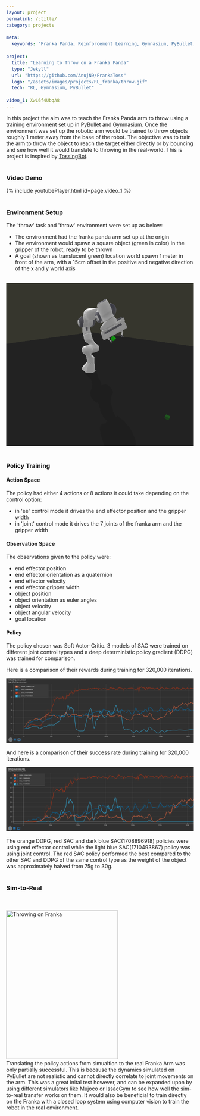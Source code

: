 ```yaml
---
layout: project
permalink: /:title/
category: projects

meta:
  keywords: "Franka Panda, Reinforcement Learning, Gymnasium, PyBullet, Stable-Baselines3"

project:
  title: "Learning to Throw on a Franka Panda"
  type: "Jekyll"
  url: "https://github.com/AnujN9/FrankaToss"
  logo: "/assets/images/projects/RL_franka/throw.gif"
  tech: "RL, Gymnasium, PyBullet"

video_1: XwL6f4UbqA8
---
```


In this project the aim was to teach the Franka Panda arm to throw using a training environment set up in PyBullet and Gymnasium. Once the environment was set up the robotic arm would be trained to throw objects roughly 1 meter away from the base of the robot. The objective was to train the arm to throw the object to reach the target either directly or by bouncing and see how well it would translate to throwing in the real-world. This is project is inspired by [<ins>TossingBot</ins>](https://tossingbot.cs.princeton.edu/paper.pdf).
<br/><br/>

### Video Demo

{% include youtubePlayer.html id=page.video_1 %}
<br/><br/>


### Environment Setup

The 'throw' task and 'throw' environment were set up as below:

- The environment had the franka panda arm set up at the origin
- The environment would spawn a square object (green in color) in the gripper of the robot, ready to be thrown
- A goal (shown as translucent green) location world spawn 1 meter in front of the arm, with a 15cm offset in the positive and negative direction of the x and y world axis
<br/><br/>

![Environment Setup](/assets/images/projects/RL_franka/env_setup.png)
<br/><br/>



### Policy Training

#### Action Space

The policy had either 4 actions or 8 actions it could take depending on the control option:

* in 'ee' control mode it drives the end effector position and the gripper width
* in 'joint' control mode it drives the 7 joints of the franka arm and the gripper width


#### Observation Space

The observations given to the policy were:

- end effector position
- end effector orientation as a quaternion
- end effector velocity
- end effector gripper width
- object position
- object orientation as euler angles
- object velocity
- object angular velocity
- goal location


#### Policy

The policy chosen was Soft Actor-Critic. 3 models of SAC were trained on different joint control types and a deep deterministic policy gradient (DDPG) was trained for comparison.

Here is a comparison of their rewards during training for 320,000 iterations.

![Evolution of Reward](/assets/images/projects/RL_franka/Ep_Reward.png)

And here is a comparison of their success rate during training for 320,000 iterations.

![Evolution of Success](/assets/images/projects/RL_franka/Ep_Success.png)

The orange DDPG, red SAC and dark blue SAC(1708896918) policies were using end effector control while the light blue SAC(1710493867) policy was using joint control. The red SAC policy performed the best compared to the other SAC and DDPG of the same control type as the weight of the object was approximately halved from 75g to 30g.
<br/><br/>


### Sim-to-Real
<br/><br/>
<img title="Throwing on Franka" src="/assets/images/projects/RL_franka/result.gif" width="300" height="400">
<br/>
Translating the policy actions from simualtion to the real Franka Arm was only partially successful. This is because the dynamics simulated on PyBullet are not realistic and cannot directly correlate to joint movements on the arm. This was a great inital test however, and can be expanded upon by using different simulators like Mujoco or IssacGym to see how well the sim-to-real transfer works on them. It would also be beneficial to train directly on the Franka with a closed loop system using computer vision to train the robot in the real environment. 
<br/><br/>

